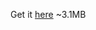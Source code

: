 Get it [here](https://data.osm-hr.org/zipp-2018/topografska-osnova/buildings/buildings-ot3-gospodarski_objekti.zip) ~3.1MB